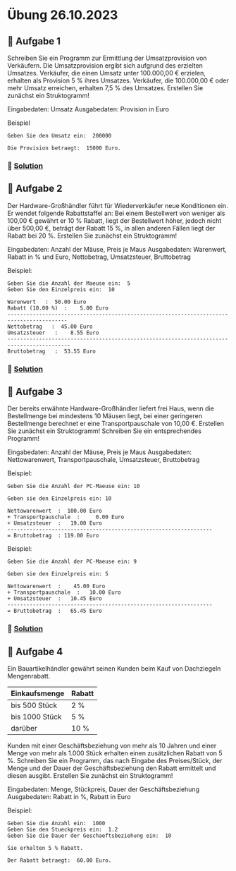 # Übung 26.10.2023

## 🥇 Aufgabe 1

Schreiben Sie ein Programm zur Ermittlung der Umsatzprovision von Verkäufern. Die Umsatzprovision ergibt sich aufgrund
des erzielten Umsatzes. Verkäufer, die einen Umsatz unter 100.000,00 € erzielen, erhalten als Provision 5 % ihres
Umsatzes. Verkäufer, die 100.000,00 € oder mehr Umsatz erreichen, erhalten 7,5 % des Umsatzes. Erstellen Sie zunächst
ein Struktogramm!

Eingabedaten: Umsatz
Ausgabedaten: Provision in Euro

Beispiel

```shell
Geben Sie den Umsatz ein:  200000

Die Provision betraegt:  15000 Euro.
```

### 📜 [Solution](solution.cpp)

## 🥈 Aufgabe 2

Der Hardware-Großhändler führt für Wiederverkäufer neue Konditionen ein. Er wendet folgende Rabattstaffel an:
Bei einem Bestellwert von weniger als 100,00 € gewährt er 10 % Rabatt, liegt der Bestellwert höher, jedoch nicht über
500,00 €, beträgt der Rabatt 15 %, in allen anderen Fällen liegt der Rabatt bei 20 %. Erstellen Sie zunächst ein
Struktogramm!

Eingabedaten: Anzahl der Mäuse, Preis je Maus
Ausgabedaten: Warenwert, Rabatt in % und Euro, Nettobetrag, Umsatzsteuer, Bruttobetrag

Beispiel:

```shell
Geben Sie die Anzahl der Maeuse ein:  5
Geben Sie den Einzelpreis ein:  10

Warenwert   :  50.00 Euro
Rabatt (10.00 %)  :    5.00 Euro
-----------------------------------------------------------------------------------------
Nettobetrag   :  45.00 Euro
Umsatzsteuer   :    8.55 Euro
------------------------------------------------------------------------------------------
Bruttobetrag   :  53.55 Euro
```

### 📜 [Solution](solution_2.cpp)

## 🥉 Aufgabe 3

Der bereits erwähnte Hardware-Großhändler liefert frei Haus, wenn die Bestellmenge bei mindestens 10 Mäusen liegt, bei
einer geringeren Bestellmenge berechnet er eine Transportpauschale von 10,00 €.
Erstellen Sie zunächst ein Struktogramm! Schreiben Sie ein entsprechendes Programm!

Eingabedaten: Anzahl der Mäuse, Preis je Maus
Ausgabedaten: Nettowarenwert, Transportpauschale, Umsatzsteuer, Bruttobetrag

Beispiel:

```shell
Geben Sie die Anzahl der PC-Maeuse ein: 10

Geben sie den Einzelpreis ein: 10

Nettowarenwert  :  100.00 Euro
+ Transportpauschale  :     0.00 Euro
+ Umsatzsteuer  :   19.00 Euro
-----------------------------------------------------------------
= Bruttobetrag  : 119.00 Euro
```

Beispiel:

```shell
Geben Sie die Anzahl der PC-Maeuse ein: 9

Geben sie den Einzelpreis ein: 5

Nettowarenwert  :    45.00 Euro
+ Transportpauschale  :   10.00 Euro
+ Umsatzsteuer  :   10.45 Euro
-----------------------------------------------------------------
= Bruttobetrag  :   65.45 Euro
```

### 📜 [Solution](solution_3.cpp)

## 🏅 Aufgabe 4

Ein Bauartikelhändler gewährt seinen Kunden beim Kauf von Dachziegeln Mengenrabatt.

| Einkaufsmenge  | Rabatt |
|----------------|--------|
| bis 500 Stück  | 2 %    |
| bis 1000 Stück | 5 %    |
| darüber        | 10 %   |

Kunden mit einer Geschäftsbeziehung von mehr als 10 Jahren und einer Menge von mehr als 1.000 Stück erhalten einen
zusätzlichen Rabatt von 5 %.
Schreiben Sie ein Programm, das nach Eingabe des Preises/Stück, der Menge und der Dauer der Geschäftsbeziehung den
Rabatt ermittelt und diesen ausgibt. Erstellen Sie zunächst ein Struktogramm!

Eingabedaten: Menge, Stückpreis, Dauer der Geschäftsbeziehung
Ausgabedaten: Rabatt in %, Rabatt in Euro

Beispiel:

```shell
Geben Sie die Anzahl ein:  1000
Geben Sie den Stueckpreis ein:  1.2
Geben Sie die Dauer der Geschaeftsbeziehung ein:  10

Sie erhalten 5 % Rabatt.

Der Rabatt betraegt:  60.00 Euro.
```